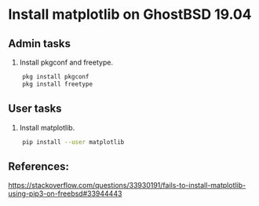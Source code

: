 # Install matplotlib on GhostBSD 19.04

## Admin tasks
1. Install pkgconf and freetype.
```bash
    pkg install pkgconf
    pkg install freetype
```
## User tasks
1. Install matplotlib.
```bash
    pip install --user matplotlib
```
## References:

https://stackoverflow.com/questions/33930191/fails-to-install-matplotlib-using-pip3-on-freebsd#33944443
